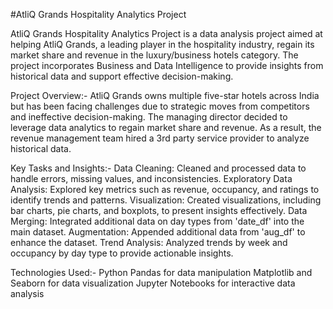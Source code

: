 #AtliQ Grands Hospitality Analytics Project

AtliQ Grands Hospitality Analytics Project is a data analysis project aimed at helping AtliQ Grands, a leading player in the hospitality industry,
regain its market share and revenue in the luxury/business hotels category. The project incorporates Business and Data Intelligence to provide insights from historical data
and support effective decision-making.

Project Overview:-
AtliQ Grands owns multiple five-star hotels across India but has been facing challenges due to strategic moves from competitors and ineffective decision-making.
The managing director decided to leverage data analytics to regain market share and revenue. As a result, the revenue management team hired a 3rd party service provider to analyze historical data.

Key Tasks and Insights:-
Data Cleaning: Cleaned and processed data to handle errors, missing values, and inconsistencies.
Exploratory Data Analysis: Explored key metrics such as revenue, occupancy, and ratings to identify trends and patterns.
Visualization: Created visualizations, including bar charts, pie charts, and boxplots, to present insights effectively.
Data Merging: Integrated additional data on day types from 'date_df' into the main dataset.
Augmentation: Appended additional data from 'aug_df' to enhance the dataset.
Trend Analysis: Analyzed trends by week and occupancy by day type to provide actionable insights.

Technologies Used:-
Python
Pandas for data manipulation
Matplotlib and Seaborn for data visualization
Jupyter Notebooks for interactive data analysis
